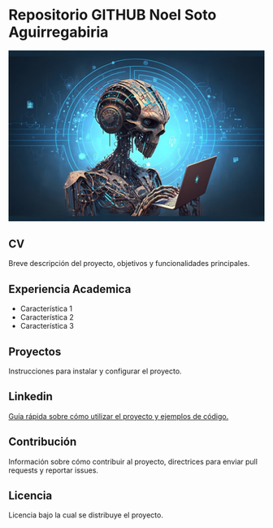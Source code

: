 
<!--
**Nowel33/Nowel33** is a ✨ _special_ ✨ repository because its `README.md` (this file) appears on your GitHub profile.

Here are some ideas to get you started:

- 🔭 I’m currently working on ...
- 🌱 I’m currently learning ...
- 👯 I’m looking to collaborate on ...
- 🤔 I’m looking for help with ...
- 💬 Ask me about ...
- 📫 How to reach me: ...
- 😄 Pronouns: ...
- ⚡ Fun fact: ...
-->
# Repositorio GITHUB Noel Soto Aguirregabiria
![Imagen de Portada](Recursos/img/robot.jpg)
## CV
Breve descripción del proyecto, objetivos y funcionalidades principales.
## Experiencia Academica
- Característica 1
- Característica 2
- Característica 3
## Proyectos
Instrucciones para instalar y configurar el proyecto.
## Linkedin
[Guía rápida sobre cómo utilizar el proyecto y ejemplos de código.](https://www.linkedin.com/in/noelsotoaguirregabiria/)
## Contribución
Información sobre cómo contribuir al proyecto, directrices para enviar pull requests y reportar issues.
## Licencia
Licencia bajo la cual se distribuye el proyecto.
